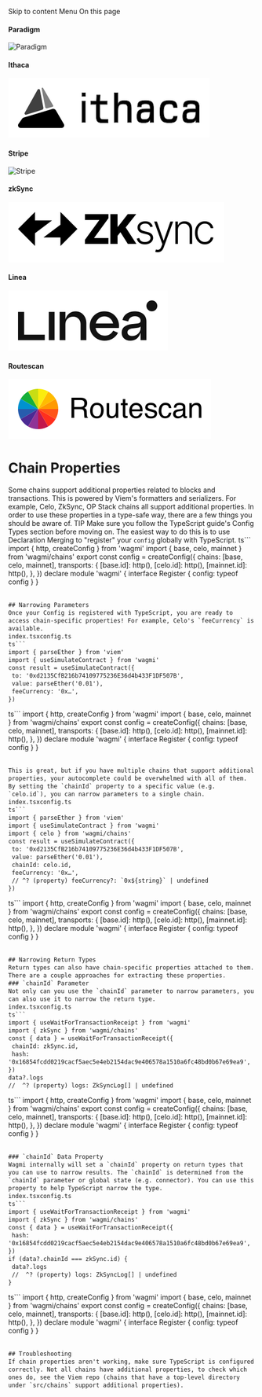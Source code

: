 Skip to content 
Menu
On this page
#### Paradigm
![Paradigm](https://raw.githubusercontent.com/wevm/.github/main/content/sponsors/paradigm-light.svg)
#### Ithaca
![Ithaca](https://raw.githubusercontent.com/wevm/.github/main/content/sponsors/ithaca-light.svg)
#### Stripe
![Stripe](https://raw.githubusercontent.com/wevm/.github/main/content/sponsors/stripe-light.svg)
#### zkSync
![zkSync](https://raw.githubusercontent.com/wevm/.github/main/content/sponsors/zksync-light.svg)
#### Linea
![Linea](https://raw.githubusercontent.com/wevm/.github/main/content/sponsors/linea-light.svg)
#### Routescan
![Routescan](https://raw.githubusercontent.com/wevm/.github/main/content/sponsors/routescan-light.svg)
# Chain Properties ​
Some chains support additional properties related to blocks and transactions. This is powered by Viem's formatters and serializers. For example, Celo, ZkSync, OP Stack chains all support additional properties. In order to use these properties in a type-safe way, there are a few things you should be aware of.
TIP
Make sure you follow the TypeScript guide's Config Types section before moving on. The easiest way to do this is to use Declaration Merging to "register" your `config` globally with TypeScript.
ts```
import { http, createConfig } from 'wagmi'
import { base, celo, mainnet } from 'wagmi/chains'
export const config = createConfig({
 chains: [base, celo, mainnet],
 transports: {
  [base.id]: http(),
  [celo.id]: http(),
  [mainnet.id]: http(),
 },
})
declare module 'wagmi' {
 interface Register {
  config: typeof config
 }
}
```

## Narrowing Parameters ​
Once your Config is registered with TypeScript, you are ready to access chain-specific properties! For example, Celo's `feeCurrency` is available.
index.tsxconfig.ts
ts```
import { parseEther } from 'viem'
import { useSimulateContract } from 'wagmi'
const result = useSimulateContract({
 to: '0xd2135CfB216b74109775236E36d4b433F1DF507B',
 value: parseEther('0.01'),
 feeCurrency: '0x…', 
})
```

ts```
import { http, createConfig } from 'wagmi'
import { base, celo, mainnet } from 'wagmi/chains'
export const config = createConfig({
 chains: [base, celo, mainnet],
 transports: {
  [base.id]: http(),
  [celo.id]: http(),
  [mainnet.id]: http(),
 },
})
declare module 'wagmi' {
 interface Register {
  config: typeof config
 }
}
```

This is great, but if you have multiple chains that support additional properties, your autocomplete could be overwhelmed with all of them. By setting the `chainId` property to a specific value (e.g. `celo.id`), you can narrow parameters to a single chain.
index.tsxconfig.ts
ts```
import { parseEther } from 'viem'
import { useSimulateContract } from 'wagmi'
import { celo } from 'wagmi/chains'
const result = useSimulateContract({
 to: '0xd2135CfB216b74109775236E36d4b433F1DF507B',
 value: parseEther('0.01'),
 chainId: celo.id, 
 feeCurrency: '0x…', 
 // ^? (property) feeCurrency?: `0x${string}` | undefined
})
```

ts```
import { http, createConfig } from 'wagmi'
import { base, celo, mainnet } from 'wagmi/chains'
export const config = createConfig({
 chains: [base, celo, mainnet],
 transports: {
  [base.id]: http(),
  [celo.id]: http(),
  [mainnet.id]: http(),
 },
})
declare module 'wagmi' {
 interface Register {
  config: typeof config
 }
}
```

## Narrowing Return Types ​
Return types can also have chain-specific properties attached to them. There are a couple approaches for extracting these properties.
### `chainId` Parameter ​
Not only can you use the `chainId` parameter to narrow parameters, you can also use it to narrow the return type.
index.tsxconfig.ts
ts```
import { useWaitForTransactionReceipt } from 'wagmi'
import { zkSync } from 'wagmi/chains'
const { data } = useWaitForTransactionReceipt({
 chainId: zkSync.id,
 hash: '0x16854fcdd0219cacf5aec5e4eb2154dac9e406578a1510a6fc48bd0b67e69ea9',
})
data?.logs
//  ^? (property) logs: ZkSyncLog[] | undefined
```

ts```
import { http, createConfig } from 'wagmi'
import { base, celo, mainnet } from 'wagmi/chains'
export const config = createConfig({
 chains: [base, celo, mainnet],
 transports: {
  [base.id]: http(),
  [celo.id]: http(),
  [mainnet.id]: http(),
 },
})
declare module 'wagmi' {
 interface Register {
  config: typeof config
 }
}
```

### `chainId` Data Property ​
Wagmi internally will set a `chainId` property on return types that you can use to narrow results. The `chainId` is determined from the `chainId` parameter or global state (e.g. connector). You can use this property to help TypeScript narrow the type.
index.tsxconfig.ts
ts```
import { useWaitForTransactionReceipt } from 'wagmi'
import { zkSync } from 'wagmi/chains'
const { data } = useWaitForTransactionReceipt({
 hash: '0x16854fcdd0219cacf5aec5e4eb2154dac9e406578a1510a6fc48bd0b67e69ea9',
})
if (data?.chainId === zkSync.id) {
 data?.logs
 //  ^? (property) logs: ZkSyncLog[] | undefined
}
```

ts```
import { http, createConfig } from 'wagmi'
import { base, celo, mainnet } from 'wagmi/chains'
export const config = createConfig({
 chains: [base, celo, mainnet],
 transports: {
  [base.id]: http(),
  [celo.id]: http(),
  [mainnet.id]: http(),
 },
})
declare module 'wagmi' {
 interface Register {
  config: typeof config
 }
}
```

## Troubleshooting ​
If chain properties aren't working, make sure TypeScript is configured correctly. Not all chains have additional properties, to check which ones do, see the Viem repo (chains that have a top-level directory under `src/chains` support additional properties).
